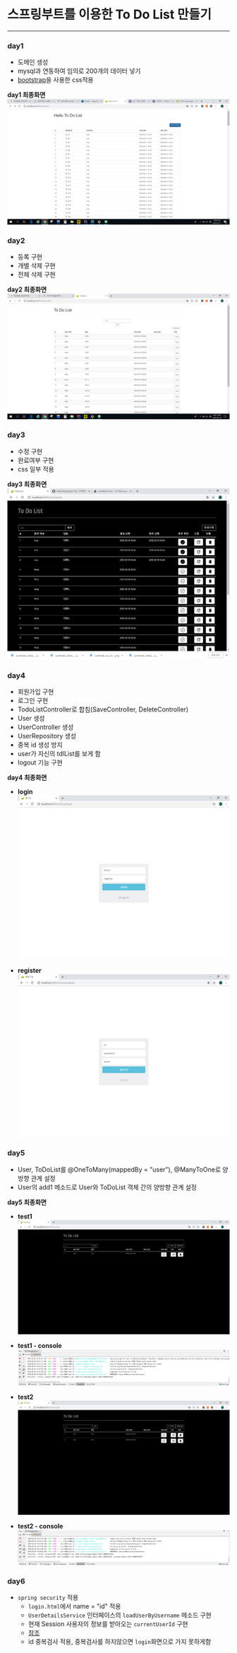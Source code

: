 ﻿# 스프링부트를 이용한 To Do List 만들기
---

### day1

- 도메인 생성
- mysql과 연동하여 임의로 200개의 데이터 넣기
- [bootstrap](http://bootstrapk.com/)을 사용한 css적용

**day1 최종화면**
![day1](/images/day1.png)

### day2

- 등록 구현
- 개별 삭제 구현
- 전체 삭제 구현

**day2 최종화면**
![day2](/images/day2.png)

### day3

- 수정 구현
- 완료여부 구현
- css 일부 적용

**day3 최종화면**
![day3](/images/day3.png)

### day4

- 회원가입 구현
- 로그인 구현
- TodoListController로 합침(SaveController, DeleteController)
- User 생성
- UserController 생성
- UserRepository 생성
- 중복 id 생성 방지
- user가 자신의 tdlList를 보게 함
- logout 기능 구현


**day4 최종화면**

- **login**
![day4_login](/images/day4_login.png)

- **register**
![day4_register](/images/day4_register.png)

### day5

- User, ToDoList를 @OneToMany(mappedBy = "user"), @ManyToOne로 양방향 관계 설정
- User의 add1 메소드로 User와 ToDoList 객체 간의 양방향 관계 설정

**day5 최종화면**

- **test1**
![day5-test1](/images/day5-test1.png)

- **test1 - console**
![day5-test1Console](/images/day5-test1Console.png)

- **test2**
![day5-test1](/images/day5-test2.png)

- **test2 - console**
![day5-test1Console](/images/day5-test2Console.png)

### day6

- `spring security` 적용
	- `login.html`에서 name = "id" 적용
	- `UserDetailsService` 인터페이스의 `loadUserByUsername` 메소드 구현
	- 현재 Session 사용자의 정보를 받아오는 `currentUserId` 구현
	- [참조](http://chomman.github.io/blog/spring%20framework/spring-security%EB%A5%BC-%EC%9D%B4%EC%9A%A9%ED%95%98%EC%97%AC-%EC%82%AC%EC%9A%A9%EC%9E%90%EC%9D%98-%EC%A0%95%EB%B3%B4%EB%A5%BC-%EC%B0%BE%EB%8A%94-%EB%B0%A9%EB%B2%95/)
	- id 중복검사 적용, 중복검사를 하지않으면 `login`화면으로 가지 못하게함